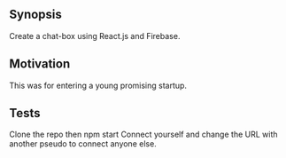 ## Synopsis

Create a chat-box using React.js and Firebase.

## Motivation

This was for entering a young promising startup.

## Tests

Clone the repo then npm start
Connect yourself and change the URL with another pseudo to connect anyone else.

